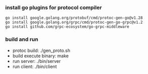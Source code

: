 
### install go plugins for protocol compiler
```shell
go install google.golang.org/protobuf/cmd/protoc-gen-go@v1.28
go install google.golang.org/grpc/cmd/protoc-gen-go-grpc@v1.2
go install github.com/grpc-ecosystem/go-grpc-middleware
```

### build and run
* protoc build: ./gen_proto.sh
* build execute binary: make
* run server: ./bin/server
* run client: ./bin/client


